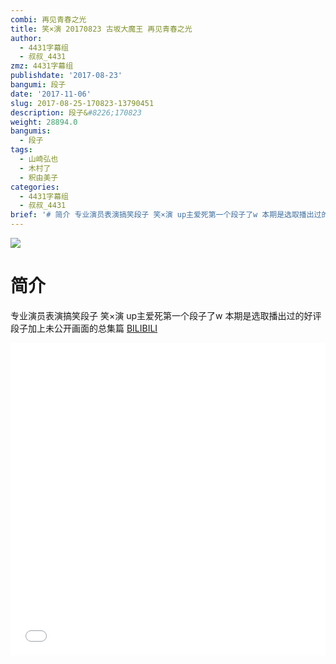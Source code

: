 ```yaml
---
combi: 再见青春之光
title: 笑×演 20170823 古坂大魔王 再见青春之光
author:
  - 4431字幕组
  - 叔叔_4431
zmz: 4431字幕组
publishdate: '2017-08-23'
bangumi: 段子
date: '2017-11-06'
slug: 2017-08-25-170823-13790451
description: 段子&#8226;170823
weight: 28894.0
bangumis:
  - 段子
tags:
  - 山崎弘也
  - 木村了
  - 釈由美子
categories:
  - 4431字幕组
  - 叔叔_4431
brief: '# 简介 专业演员表演搞笑段子 笑×演 up主爱死第一个段子了w 本期是选取播出过的好评段子加上未公开画面的总集篇'
---
```

![](https://i.imgur.com/YSygHuy.png)
# 简介  
专业演员表演搞笑段子 笑×演
up主爱死第一个段子了w
本期是选取播出过的好评段子加上未公开画面的总集篇
  [BILIBILI](https://www.bilibili.com/video/av13790451/)

  <iframe src="//www.bilibili.com/blackboard/player.html?aid=13790451" width="100%" height="500" frameborder="0" allowfullscreen="allowfullscreen"></iframe>
